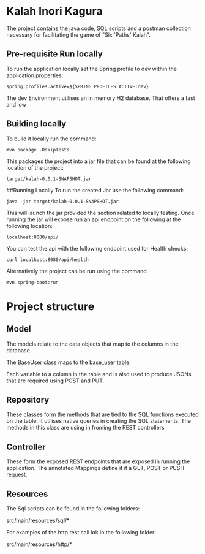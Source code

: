 # Kalah Inori Kagura

The project contains the java code, SQL scripts and a postman collection necessary for facilitating the game of "Six 'Paths' Kalah". 

## Pre-requisite Run locally

To run the application locally set the Spring profile to dev within the application.properties:

```spring.profiles.active=${SPRING_PROFILES_ACTIVE:dev}```

The dev Environment utilises an in memory H2 database. That offers a fast and low 


## Building locally

To build it locally run the command:

```mvn package -DskipTests```

This packages the project into a jar file that can be found at the following location of the project:

```target/kalah-0.0.1-SNAPSHOT.jar```

##Running Locally
To run the created Jar use the following command:

```java -jar target/kalah-0.0.1-SNAPSHOT.jar```

This will launch the jar provided the section related to locally testing. Once running the jar will expose run an api endpoint on the following at the following location:

```localhost:8080/api/```

You can test the api with the following endpoint used for Health checks:

```curl localhost:8080/api/health```

Alternatively the project can be run using the command

```mvn spring-boot:run```

# Project structure

## Model

The models relate to the data objects that map to the columns in the database.

The BaseUser class maps to the base_user table.

Each variable to a column in the table and is also used to produce JSONs that are required using POST and PUT.

## Repository

These classes form the methods that are tied to the SQL functions executed on the table.
It utilises native queries in creating the SQL statements. The methods in this class are using in froming the REST controllers

## Controller

These form the exposed REST endpoints that are exposed in running the application. The annotated Mappings define if it a GET, POST or PUSH request.

## Resources

The Sql scripts can be found in the following folders:

src/main/resources/sql/*

For examples of the http rest call lok in the following folder:

src/main/resources/http/*


